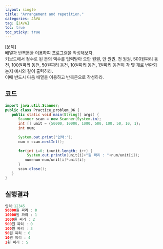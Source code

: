 ```yaml
---
layout: single
title: "Arrangement and repetition."
categories: JAVA
tag: [JAVA]
toc: true
toc_sticky: true
---
```


[문제]  
배열과 반복문을 이용하여 프로그램을 작성해보자.  
키보드에서 정수로 된 돈의 액수를 입력받아 오만 원권, 만 원권, 천 원권, 500원짜리 동전, 100원짜리 동전, 50원짜리 동전, 10원짜리 동전, 1원짜리 동전이 각 몇 개로 변환되는지 예시와 같이 출력하라.  
이때 반드시 다음 배열을 이용하고 반복문으로 작성하라.


## 코드

```java
import java.util.Scanner;
public class Practice_problem_06 {
   public static void main(String[] args) {
      Scanner scan = new Scanner(System.in);
      int [] unit = {50000, 10000, 1000, 500, 100, 50, 10, 1};
      int num;
      
      System.out.print("입력:");
      num = scan.nextInt();
      
      for(int i=0; i<unit.length; i++) {
    	  System.out.println(unit[i]+"원 짜리 : "+num/unit[i]);
         num=num-num/unit[i]*unit[i];
      }      
      scan.close();
   }
}
```

## 실행결과

```java
입력:12345
50000원 짜리 : 0
10000원 짜리 : 1
1000원 짜리 : 2
500원 짜리 : 0
100원 짜리 : 3
50원 짜리 : 0
10원 짜리 : 4
1원 짜리 : 5
```
